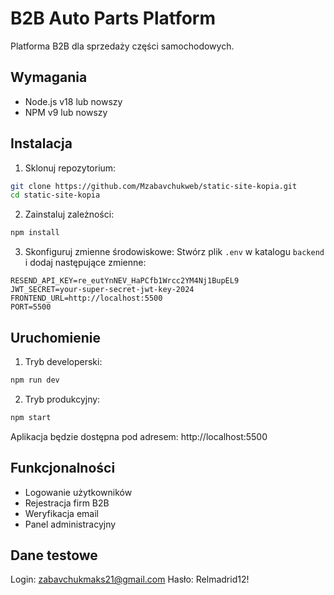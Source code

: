 # B2B Auto Parts Platform

Platforma B2B dla sprzedaży części samochodowych.

## Wymagania

- Node.js v18 lub nowszy
- NPM v9 lub nowszy

## Instalacja

1. Sklonuj repozytorium:
```bash
git clone https://github.com/Mzabavchukweb/static-site-kopia.git
cd static-site-kopia
```

2. Zainstaluj zależności:
```bash
npm install
```

3. Skonfiguruj zmienne środowiskowe:
Stwórz plik `.env` w katalogu `backend` i dodaj następujące zmienne:
```env
RESEND_API_KEY=re_eutYnNEV_HaPCfb1Wrcc2YM4Nj1BupEL9
JWT_SECRET=your-super-secret-jwt-key-2024
FRONTEND_URL=http://localhost:5500
PORT=5500
```

## Uruchomienie

1. Tryb developerski:
```bash
npm run dev
```

2. Tryb produkcyjny:
```bash
npm start
```

Aplikacja będzie dostępna pod adresem: http://localhost:5500

## Funkcjonalności

- Logowanie użytkowników
- Rejestracja firm B2B
- Weryfikacja email
- Panel administracyjny

## Dane testowe

Login: zabavchukmaks21@gmail.com
Hasło: Relmadrid12! 